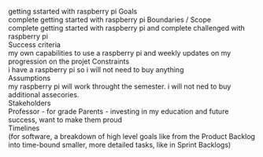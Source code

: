 getting sstarted with raspberry pi
Goals </br> complete getting started with raspberry pi 
Boundaries / Scope </br> complete getting started with raspberry pi and complete challenged with raspberry pi</br>
Success criteria </br> my own capabilities to use a raspberry pi and weekly updates on my progression on the projet
Constraints </br>i have a raspberry pi so i will not need to buy anything </br>
Assumptions </br> my raspberry pi will work throught the semester. i will not ned to buy additional assecories. </br>
Stakeholders </br> Professor - for grade
Parents - investing in my education and future success, want to make them proud </br>
Timelines </br> (for software, a breakdown of high level goals like from the Product Backlog into time-bound smaller, more detailed tasks, like in Sprint Backlogs)
